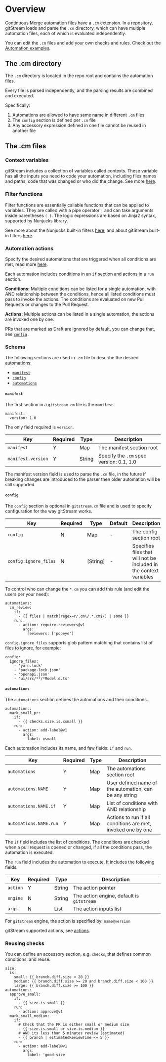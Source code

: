 # Overview

Continuous Merge automation files have a `.cm` extension. In a repository,  gitStream loads and parse the `.cm` directory, which can have multiple automation files, each of which is evaluated independently.

You can edit the `.cm` files and add your own checks and rules. Check out the [Automation examples](/examples).

## The .cm directory

The `.cm` directory is located in the repo root and contains the automation files. 

Every file is parsed independently, and the parsing results are combined and executed.

Specifically:

1. Automations are allowed to have same name in different `.cm` files
2. The `config` section is defined per `.cm` file
3. Any accessory expression defined in one file cannot be reused in another file 

## The .cm files

### Context variables

gitStream includes a collection of variables called contexts. These variable has all the inputs you need to code your automation, including files names and paths, code that was changed or who did the change.
See more [here](/context-variables).

### Filter functions

Filter functions are essentially callable functions that can be applied to variables. They are called with a pipe operator `|` and can take arguments inside parentheses `( )`. The logic expressions are based on Jinja2 syntax, supported by Nunjucks library.

See more about the Nunjucks built-in filters [here](https://mozilla.github.io/nunjucks/templating.html#builtin-filters), and about gitStream built-in filters [here](filter-functions).

### Automation actions

Specify the desired automations that are triggered when all conditions are met, read more [here](/automation-actions).

Each automation includes conditions in an `if` section and actions in a `run` section. 

**Conditions:** Multiple conditions can be listed for a single automation, with AND relationship between the conditions, hence all listed conditions must pass to invoke the actions. The conditions are evaluated on new Pull Requests or changes to the Pull Request.

**Actions:** Multiple actions can be listed in a single automation, the actions are invoked one by one.

PRs that are marked as Draft are ignored by default, you can change that, see [`config`](#config) .

### Schema

The following sections are used in `.cm` file to describe the desired automations:

- [`manifest`](#manifest)
- [`config`](#config)
- [`automations`](#automations)

#### `manifest`

The first section in a `gitstream.cm` file is the `manifest`.

```yaml+jinja
manifest: 
  version: 1.0
```

The only field required is `version`.

| Key         | Required | Type    | Description                              |
| ----------- | ---------|---------|----------------------------------------- |
| `manifest`         | Y        | Map     | The manifest section root                |
| `manifest.version` | Y        | String  | Specify the `.cm` spec version: 0.1, 1.0 |

The manifest version field is used to parse the `.cm` file, in the future if breaking changes are introduced to the parser then older automation will be still supported.

#### `config`

The `config` section is optional in `gitstream.cm` file and is used to specify configuration for the way gitStream works.



| Key         | Required | Type    |  Default | Description                              |
| ----------- | ---------|---------|----------|------------------------------ |
| `config`              | N | Map   | - | The config section root                |
| `config.ignore_files` | N | [String]   | - | Specifies files that will not be included in the context variables |

To control who can change the `*.cm` you can add this rule (and edit the users per your need):

```yaml+jinja title="example"
automations:
  cm_review:
    if:
      - {{ files | match(regex=r/.cm\/.*.cm$/) | some }}
    run:
      - action: require-reviewers@v1
        args:
          reviewers: ['popeye']
```

`config.ignore_files` supports glob pattern matching that contains list of files to ignore, for example:

```yaml+jinja
config:
  ignore_files:
    - 'yarn.lock'
    - 'package-lock.json'
    - 'openapi.json'
    - 'ui/src/**/*Model.d.ts'
```

#### `automations` 

The `automations` section defines the automations and their conditions. 

```yaml+jinja
automations:
  mark_small_pr:
    if:
      - {{ checks.size.is.xsmall }}
    run:
      - action: add-label@v1
        args:
          label: xsmall
```

Each automation includes its name, and few fields: `if` and `run`.

| Key        | Required  | Type    | Description                                     |
|------------|-----------|---------|------------------------------------------------ |
| `automations`  | Y        | Map     | The automations section root     |
| `automations.NAME`     | Y | Map | User defined name of the automation, can be any string       |
| `automations.NAME.if`  | Y | Map | List of conditions with AND relationship |
| `automations.NAME.run` | Y | Map | Actions to run if all conditions are met, invoked one by one |

The `if` field includes the list of conditions. The conditions are checked when a pull request 
is opened or changed, if all the conditions pass, the automation is executed.

The `run` field includes the automation to execute. It includes the following fields:

| Key         | Required | Type    | Description                                     |
| ----------- | ---------|---------|------------------------------------------------ |
| `action`    | Y        | String  | The action pointer                              |
| `engine`    | N        | String  | The action engine, default is `gitstream`       |
| `args`      | N        | List    | The action inputs list                          |

For `gitstream` engine, the action is specified by: `name@version`

gitStream supported actions, see [actions](/automation-actions).

### Reusing checks

You can define an accessory section, e.g. `checks`, that defines common conditions, and reuse.  

```yaml+jinja
size:
  is:
    small: {{ branch.diff.size < 20 }}
    medium: {{ branch.diff.size >= 20 and branch.diff.size < 100 }}
    large: {{ branch.diff.size >= 100 }}
automations:
  approve_small:
    if:
      - {{ size.is.small }}
    run:
      - action: approve@v1
  mark_small_medium:
    if:
      # Check that the PR is either small or medium size 
      - {{ size.is.small or size.is.medium }}
      # AND its less than 5 minutes review (estimated) 
      - {{ branch | estimatedReviewTime <= 5 }}
    run:
      - action: add-label@v1
        args:
          label: 'good-size'

```